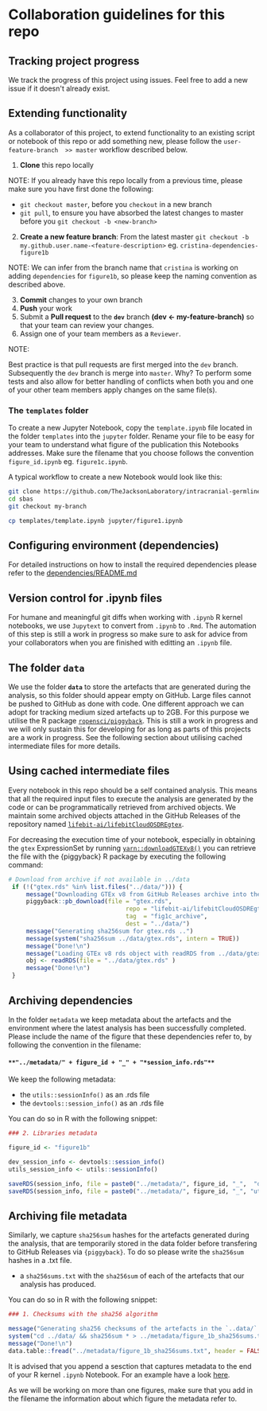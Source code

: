 # Collaboration guidelines for this repo

## Tracking project progress

We track the progress of this project using issues. Feel free to add a new issue if it doesn't already exist.

## Extending functionality

As a collaborator of this project, to extend functionality to an existing script or notebook of this repo or add something new, please follow the `user-feature-branch  >> master` workflow described below.


 1. **Clone** this repo locally

 NOTE: If you already have this repo locally from a previous time, please make sure you have first done the following:
  - `git checkout master`, before you `checkout` in a new branch
  - `git pull`, to ensure you have absorbed the latest changes to master before you `git checkout -b <new-branch>`

 2. **Create a new feature branch**: From the latest master `git checkout -b my.github.user.name-<feature-description>` eg. `cristina-dependencies-figure1b`

 NOTE: We can infer from the branch name that `cristina` is working on adding `dependencies` for `figure1b`, so please keep the naming convention as described above.

 3. **Commit** changes to your own branch
 4. **Push** your work 
 5. Submit a **Pull request** to the **`dev`** branch **(dev <- my-feature-branch)** so that your team can review your changes. 
 6. Assign one of your team members as a `Reviewer`.

 NOTE: 

 Best practice is that pull requests are first merged into the `dev` branch. Subsequently the `dev` branch is merge into `master`. 
 Why? To perform some tests and also allow for better handling of conflicts when both you and  one of your other team members apply changes on the same file(s).

### The `templates` folder

To create a new Jupyter Notebook, copy the `template.ipynb` file located in the folder `templates` into the `jupyter` folder. Rename your file to be easy for your team to understand what figure of the publication this Notebooks addresses. Make sure the filename that you choose follows the convention `figure_id.ipynb` eg. `figure1c.ipynb`.

A typical workflow to create a new Notebook would look like this:

```bash
git clone https://github.com/TheJacksonLaboratory/intracranial-germline-tumor.git
cd sbas
git checkout my-branch

cp templates/template.ipynb jupyter/figure1.ipynb
```

## Configuring environment (dependencies)

For detailed instructions on how to install the required dependencies please refer to the [dependencies/README.md](dependencies/README.md)

## Version control for .ipynb files

For humane and meaningful git diffs when working with `.ipynb` R kernel notebooks, we use `Jupytext` to convert from `.ipynb` to `.Rmd`. The automation of this step is still a work in progress so make sure to ask for advice from your collaborators when you are finished with editting an `.ipynb` file.


## The folder `data`

We use the folder **`data`** to store the artefacts that are generated during the analysis, so this folder should appear empty on GitHub. Large files cannot be pushed to GitHub as done with code. One different approach we can adopt for tracking medium sized artefacts up to 2GB. For this purpose we utilise the R package [`ropensci/piggyback`](https://github.com/ropensci/piggyback). This is still a work in progress and we will only sustain this for developing for as long as parts of this projects are a work in progress. See the following section about utilising cached intermediate files for more details.


## Using cached intermediate files 

Every notebook in this repo should be a self contained analysis. This means that all the required input files to execute the analysis are generated by the code or can be programmatically retrieved from archived objects. We maintain some archived objects attached in the GitHub Releases of the repository named [`lifebit-ai/lifebitCloudOSDREgtex`](https://github.com/lifebit-ai/lifebitCloudOSDREgtex). 

For decreasing the execution time of your notebook, especially in obtaining the `gtex` ExpressionSet by running  [`yarn::downloadGTEXv8()`](https://github.com/TheJacksonLaboratory/yarn/blob/a926b68bc9eca484bb003f57f99be057b707f8d3/R/downloadGTExV8.R) you can retrieve the file with the {piggyback} R package by executing the following command:

```r
# Download from archive if not available in ../data 
 if (!("gtex.rds" %in% list.files("../data/"))) { 
     message("Downloading GTEx v8 from GitHub Releases archive into the ../data/ directory ..\n") 
     piggyback::pb_download(file = "gtex.rds",  
                                 repo = "lifebit-ai/lifebitCloudOSDREgtex",  
                                 tag  = "fig1c_archive",  
                                 dest = "../data/") 
     message("Generating sha256sum for gtex.rds ..")     
     message(system("sha256sum ../data/gtex.rds", intern = TRUE)) 
     message("Done!\n")     
     message("Loading GTEx v8 rds object with readRDS from ../data/gtex.rds ..\n")     
     obj <- readRDS(file = "../data/gtex.rds" ) 
     message("Done!\n") 
 } 
```

## Archiving dependencies 

In the folder `metadata` we keep metadata about the artefacts and the environment where the latest analysis has been successfully completed. Please include the name of the figure that these dependencies refer to, by following the convention in the filename: 

#### `**"../metadata/" + figure_id + "_" + "*session_info.rds"**`

We keep the following metadata:

- the `utils::sessionInfo()` as an .rds file
- the `devtools::session_info()` as an .rds file

You can do so in R with the following snippet:


```r
### 2. Libraries metadata

figure_id <- "figure1b"

dev_session_info <- devtools::session_info()
utils_session_info <- utils::sessionInfo()

saveRDS(session_info, file = paste0("../metadata/", figure_id, "_",  "devtools_session_info.rds")
saveRDS(session_info, file = paste0("../metadata/", figure_id, "_", "utils_session_info.rds")
```

## Archiving file metadata
Similarly, we capture `sha256sum` hashes for the artefacts generated during the analysis, that are temporarily stored in the data folder before transfering to GitHub Releases via `{piggyback}`. To do so please write the `sha256sum` hashes in a .txt file.

- a `sha256sums.txt` with the `sha256sum` of each of the artefacts that our analysis has produced.

You can do so in R with the following snippet:


```r
### 1. Checksums with the sha256 algorithm

message("Generating sha256 checksums of the artefacts in the `..data/` directory .. ")
system("cd ../data/ && sha256sum * > ../metadata/figure_1b_sha256sums.txt", intern = TRUE)
message("Done!\n")
data.table::fread("../metadata/figure_1b_sha256sums.txt", header = FALSE, col.names = c("sha256sum", "file"))
```

It is advised that you append a sesction that captures metadata to the end of your R kernel `.ipynb` Notebook.
For an example have a look [here](https://github.com/TheJacksonLaboratory/lifebitCloudOSDRE/blob/e20eb44f4a9c341f8a3b08b71e007730fc8120d9/Rmd/Figure1cYarnVersion.Rmd#L472-L505).

As we will be working on more than one figures, make sure that you add in the filename the information about which figure the metadata refer to.
